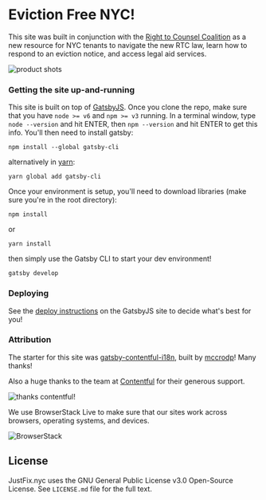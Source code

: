 # Eviction Free NYC!

This site was built in conjunction with the [Right to Counsel Coalition](https://www.righttocounselnyc.org/) as a new resource for NYC tenants to navigate the new RTC law, learn how to respond to an eviction notice, and access legal aid services.

![product shots](https://i.imgur.com/TVZV2Qe.jpg)


### Getting the site up-and-running

This site is built on top of [GatsbyJS](https://www.gatsbyjs.org/). Once you clone the repo, make sure that you have `node >= v6` and `npm >= v3` running. In a terminal window, type `node --version` and hit ENTER, then `npm --version` and hit ENTER to get this info. You'll then need to install gatsby:

```
npm install --global gatsby-cli
```
alternatively in [yarn](https://yarnpkg.com/en/):
```
yarn global add gatsby-cli
```

Once your environment is setup, you'll need to download libraries (make sure you're in the root directory):
```
npm install
```
or
```
yarn install
```
then simply use the Gatsby CLI to start your dev environment!
```
gatsby develop
```

### Deploying

See the [deploy instructions](https://www.gatsbyjs.org/tutorial/part-one/#deploying-gatsbyjs-websites) on the GatsbyJS site to decide what's best for you!

### Attribution

The starter for this site was [gatsby-contentful-i18n](https://github.com/mccrodp/gatsby-contentful-i18n), built by [mccrodp](https://github.com/mccrodp)! Many thanks!

Also a huge thanks to the team at [Contentful](https://www.contentful.com/) for their generous support.

![thanks contentful!](https://www.contentful.com/assets/images/badges/dark.png)

We use BrowserStack Live to make sure that our sites work across browsers, operating systems, and devices.

![BrowserStack](https://www.browserstack.com/images/layout/browserstack-logo-600x315.png)

## License

JustFix.nyc uses the GNU General Public License v3.0 Open-Source License. See `LICENSE.md` file for the full text.
